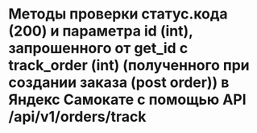 # Методы проверки статус.кода (200) и параметра id (int), запрошенного от get_id с track_order (int) (полученного при создании заказа (post order)) в Яндекс Самокате с помощью API /api/v1/orders/track
